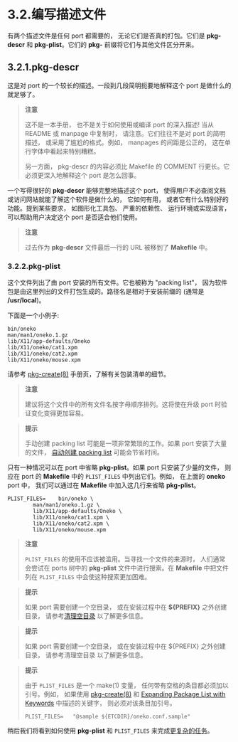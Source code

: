 # 3.2.编写描述文件

有两个描述文件是任何 port 都需要的， 无论它们是否真的打包。它们是 **pkg-descr** 和 **pkg-plist**。它们的 **pkg-** 前缀将它们与其他文件区分开来。

## 3.2.1.pkg-descr

这是对 port 的一个较长的描述。一段到几段简明扼要地解释这个 port 是做什么的就足够了。

>**注意**
>
>这不是一本手册， 也不是关于如何使用或编译 port 的深入描述! 当从 README 或 manpage 中复制时， 请注意。它们往往不是对 port 的简明描述， 或采用了尴尬的格式。例如， manpages 的间距是公正的， 这在单行字体中看起来特别糟糕。
>
>
>另一方面， pkg-descr 的内容必须比 Makefile 的 COMMENT 行更长。它必须更深入地解释这个 port 是怎么回事。
>

一个写得很好的 **pkg-descr** 能够完整地描述这个 port， 使得用户不必查阅文档或访问网站就能了解这个软件是做什么的， 它如何有用， 或者它有什么特别好的功能。提到某些要求， 如图形化工具包、 严重的依赖性、 运行环境或实现语言， 可以帮助用户决定这个 port 是否适合他们使用。


>**注意**
>
>过去作为 **pkg-descr** 文件最后一行的 URL 被移到了 **Makefile** 中。
>

### 3.2.2.pkg-plist

这个文件列出了由 port 安装的所有文件。它也被称为 "packing list"， 因为软件包是由这里列出的文件打包生成的。路径名是相对于安装前缀的 (通常是 **/usr/local**)。

下面是一个小例子:

```
bin/oneko
man/man1/oneko.1.gz
lib/X11/app-defaults/Oneko
lib/X11/oneko/cat1.xpm
lib/X11/oneko/cat2.xpm
lib/X11/oneko/mouse.xpm
```

请参考 [pkg-create(8)](https://www.freebsd.org/cgi/man.cgi?query=pkg-create&sektion=8&format=html) 手册页，了解有关包装清单的细节。

>**注意**
>
>建议将这个文件中的所有文件名按字母顺序排列。这将使在升级 port 时验证变化变得更加容易。
>

>**提示**
>
>手动创建 packing list 可能是一项非常繁琐的工作。如果 port 安装了大量的文件， [自动创建 packing list](https://docs.freebsd.org/en/books/porters-handbook/plist/index.html#plist-autoplist) 可能会节省时间。
>

只有一种情况可以在 port 中省略 **pkg-plist**。如果 port 只安装了少量的文件， 则应在 port 的 **Makefile** 中的 `PLIST_FILES` 中列出它们。例如， 在上面的 **oneko** port 中， 我们可以通过在 **Makefile** 中加入这几行来省略 **pkg-plist**。

```
PLIST_FILES=	bin/oneko \
		man/man1/oneko.1.gz \
		lib/X11/app-defaults/Oneko \
		lib/X11/oneko/cat1.xpm \
		lib/X11/oneko/cat2.xpm \
		lib/X11/oneko/mouse.xpm
```

>**注意**
>
>`PLIST_FILES` 的使用不应该被滥用。当寻找一个文件的来源时， 人们通常会尝试在 ports 树中的 **pkg-plist** 文件中进行搜索。在 **Makefile** 中把文件列在 `PLIST_FILES` 中会使这种搜索更加困难。
>

>**提示**
>
>如果 port 需要创建一个空目录， 或在安装过程中在 **${PREFIX}** 之外创建目录， 请参考[清理空目录](https://docs.freebsd.org/en/books/porters-handbook/plist/index.html#plist-dir-cleaning) 以了解更多信息。
>

>**提示**
>
>如果 port 需要创建一个空目录， 或在安装过程中在 ${PREFIX} 之外创建目录， 请参考清理空目录 以了解更多信息。
>

>**提示**
>
>由于 `PLIST_FILES` 是一个 make(1) 变量， 任何带有空格的条目都必须加以引号。例如， 如果使用 [pkg-create(8)](https://www.freebsd.org/cgi/man.cgi?query=pkg-create&sektion=8&format=html) 和 [Expanding Package List with Keywords](https://docs.freebsd.org/en/books/porters-handbook/plist/index.html#plist-keywords) 中描述的关键字， 则必须对该条目加引号。
>
>```
>PLIST_FILES=	"@sample ${ETCDIR}/oneko.conf.sample"
>```
>

稍后我们将看到如何使用 **pkg-plist** 和 `PLIST_FILES` 来完成[更复杂的任务](https://docs.freebsd.org/en/books/porters-handbook/plist/index.html#plist)。

